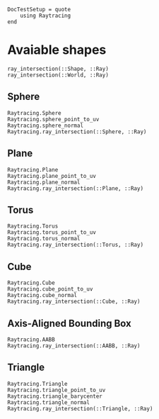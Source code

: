 ```@meta
DocTestSetup = quote
    using Raytracing
end
```

# Avaiable shapes

```@docs
ray_intersection(::Shape, ::Ray)
ray_intersection(::World, ::Ray)
```

## Sphere

```@docs
Raytracing.Sphere
Raytracing.sphere_point_to_uv
Raytracing.sphere_normal
Raytracing.ray_intersection(::Sphere, ::Ray)
```


## Plane

```@docs
Raytracing.Plane
Raytracing.plane_point_to_uv
Raytracing.plane_normal
Raytracing.ray_intersection(::Plane, ::Ray)
```


## Torus

```@docs
Raytracing.Torus
Raytracing.torus_point_to_uv
Raytracing.torus_normal
Raytracing.ray_intersection(::Torus, ::Ray)
```

## Cube

```@docs
Raytracing.Cube
Raytracing.cube_point_to_uv
Raytracing.cube_normal
Raytracing.ray_intersection(::Cube, ::Ray)
```

## Axis-Aligned Bounding Box

```@docs
Raytracing.AABB
Raytracing.ray_intersection(::AABB, ::Ray)
```

## Triangle

```@docs
Raytracing.Triangle
Raytracing.triangle_point_to_uv
Raytracing.triangle_barycenter
Raytracing.triangle_normal
Raytracing.ray_intersection(::Triangle, ::Ray)
```
